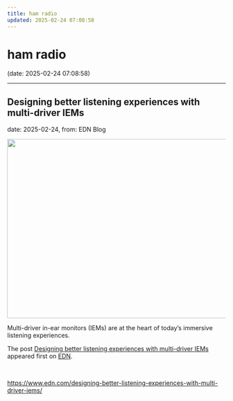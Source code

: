 ```yaml
---
title: ham radio
updated: 2025-02-24 07:08:58
---
```


# ham radio

(date: 2025-02-24 07:08:58)

---

## Designing better listening experiences with multi-driver IEMs

date: 2025-02-24, from: EDN Blog

<img width="800" height="413" src="https://www.edn.com/wp-content/uploads/Hero-image-IEM-Knowles.png?fit=800%2C413" class="webfeedsFeaturedVisual wp-post-image" alt="" style="display: block; margin-bottom: 5px; clear:both;max-width: 100%;" link_thumbnail="" decoding="async" fetchpriority="high" srcset="https://www.edn.com/wp-content/uploads/Hero-image-IEM-Knowles.png?w=800 800w, https://www.edn.com/wp-content/uploads/Hero-image-IEM-Knowles.png?w=300 300w, https://www.edn.com/wp-content/uploads/Hero-image-IEM-Knowles.png?w=768 768w" sizes="(max-width: 800px) 100vw, 800px" /><p>Multi-driver in-ear monitors (IEMs) are at the heart of today’s immersive listening experiences.</p>
<p>The post <a href="https://www.edn.com/designing-better-listening-experiences-with-multi-driver-iems/" data-wpel-link="internal">Designing better listening experiences with multi-driver IEMs</a> appeared first on <a href="https://www.edn.com" data-wpel-link="internal">EDN</a>.</p>
 

<br> 

<https://www.edn.com/designing-better-listening-experiences-with-multi-driver-iems/>

